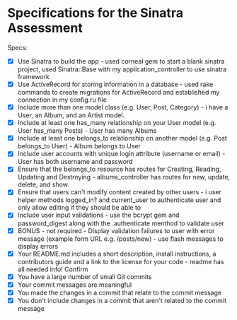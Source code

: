 # Specifications for the Sinatra Assessment

Specs:
- [x] Use Sinatra to build the app - used corneal gem to start a blank sinatra project, used Sinatra::Base with my application_controller to use sinatra framework
- [x] Use ActiveRecord for storing information in a database - used rake commands to create migrations for ActiveRecord and established my connection in my config.ru file
- [x] Include more than one model class (e.g. User, Post, Category) - i have a User, an Album, and an Artist model.
- [x] Include at least one has_many relationship on your User model (e.g. User has_many Posts) - User has many Albums
- [x] Include at least one belongs_to relationship on another model (e.g. Post belongs_to User) - Album belongs to User
- [x] Include user accounts with unique login attribute (username or email) - User has both username and password
- [x] Ensure that the belongs_to resource has routes for Creating, Reading, Updating and Destroying - albums_controller has routes for new, update, delete, and show.
- [x] Ensure that users can't modify content created by other users - i user helper methods logged_in? and current_user to authenticate user and only allow editing if they should be able to
- [x] Include user input validations - use the bcrypt gem and password_digest along with the .authenticate menthod to validate user
- [x] BONUS - not required - Display validation failures to user with error message (example form URL e.g. /posts/new) - use flash messages to display errors
- [x] Your README.md includes a short description, install instructions, a contributors guide and a link to the license for your code - readme has all needed info!
Confirm
- [x] You have a large number of small Git commits
- [x] Your commit messages are meaningful
- [x] You made the changes in a commit that relate to the commit message
- [x] You don't include changes in a commit that aren't related to the commit message
